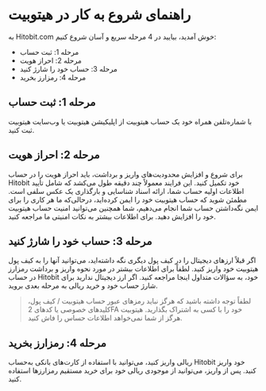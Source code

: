 #  راهنمای شروع به کار در هیتوبیت

به Hitobit.com خوش آمدید، بیایید در 4 مرحله سریع و آسان شروع کنیم:

-	مرحله 1: ثبت حساب
-	مرحله 2: احراز هویت 
-	مرحله 3: حساب خود را شارژ کنید
-	مرحله 4: رمزارز بخرید

## مرحله 1: ثبت حساب

با شماره‌تلفن همراه خود یک حساب هیتوبیت از اپلیکیشن هیتوبیت یا وب‌سایت هیتوبیت ثبت کنید.

## مرحله 2: احراز هویت

برای شروع و افزایش محدودیت‌های واریز و برداشت، باید احراز هویت را در حساب Hitobit خود تکمیل کنید. این فرایند معمولاً چند دقیقه طول می‌کشد که شامل تأیید اطلاعات اولیه حساب شما، ارائه اسناد شناسایی و بارگذاری یک عکس سلفی است.
مطمئن شوید که حساب هیتوبیت خود را ایمن کرده‌اید، درحالی‌که ما هر کاری را برای ایمن نگه‌داشتن حساب شما انجام می‌دهیم، شما همچنین می‌توانید امنیت حساب هیتوبیت خود را افزایش دهید. برای اطلاعات بیشتر به نکات امنیتی ما مراجعه کنید.

## مرحله 3: حساب خود را شارژ کنید

اگر قبلاً ارزهای دیجیتال را در کیف پول دیگری نگه داشته‌اید، می‌توانید آنها را به کیف پول هیتوبیت خود واریز کنید. لطفاً برای اطلاعات بیشتر در مورد نحوه واریز و برداشت رمزارز در حساب Hitobit خود، به سؤالات متداول اینجا مراجعه کنید.
اگر ارز دیجیتال ندارید برای شارژ حساب خود و خرید ریالی به مرحله بعدی بروید.

> لطفاً توجه داشته باشید که هرگز نباید رمزهای عبور حساب هیتوبیت / کیف پول، کلیدهای خصوصی یا کدهای 2FA خود را با کسی به اشتراک بگذارید. هیتوبیت هرگز از شما نمی‌خواهد اطلاعات حساس را فاش کنید.

## مرحله 4: رمزارز بخرید	

ریالی واریز کنید، می‌توانید با استفاده از کارت‌های بانکی به‌حساب Hitobit خود واریز کنید. پس از واریز، می‌توانید از موجودی ریالی خود برای خرید مستقیم رمزارزها استفاده کنید.




